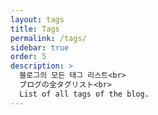 ```yaml
---
layout: tags
title: Tags
permalink: /tags/
sidebar: true
order: 5
description: >
  블로그의 모든 태그 리스트<br>
  ブログの全タグリスト<br>
  List of all tags of the blog.
---
```

